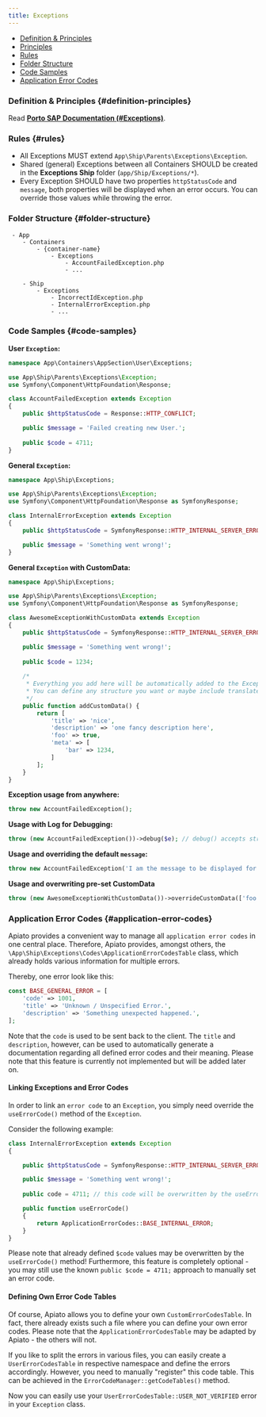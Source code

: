 ```yaml
---
title: Exceptions
---
```


* [Definition & Principles](#definition-principles)
* [Principles](#principles)
* [Rules](#rules)
* [Folder Structure](#folder-structure)
* [Code Samples](#code-samples)
* [Application Error Codes](#application-error-codes)

### Definition & Principles {#definition-principles}

Read [**Porto SAP Documentation (#Exceptions)**](https://github.com/Mahmoudz/Porto#Exceptions).

### Rules {#rules}

- All Exceptions MUST extend `App\Ship\Parents\Exceptions\Exception`.
- Shared (general) Exceptions between all Containers SHOULD be created in the **Exceptions Ship** folder (`app/Ship/Exceptions/*`).
- Every Exception SHOULD have two properties `httpStatusCode` and `message`, both properties will be displayed when an error occurs. You can override those values while throwing the error.

### Folder Structure {#folder-structure}

```
 - App
    - Containers
        - {container-name}
            - Exceptions
                - AccountFailedException.php
                - ...

    - Ship
        - Exceptions
            - IncorrectIdException.php
            - InternalErrorException.php
            - ...
```

### Code Samples {#code-samples}

**User `Exception`:**

```php
namespace App\Containers\AppSection\User\Exceptions;

use App\Ship\Parents\Exceptions\Exception;
use Symfony\Component\HttpFoundation\Response;

class AccountFailedException extends Exception
{
    public $httpStatusCode = Response::HTTP_CONFLICT;

    public $message = 'Failed creating new User.';
    
    public $code = 4711;
}
```

**General `Exception`:**

```php
namespace App\Ship\Exceptions;

use App\Ship\Parents\Exceptions\Exception;
use Symfony\Component\HttpFoundation\Response as SymfonyResponse;

class InternalErrorException extends Exception
{
    public $httpStatusCode = SymfonyResponse::HTTP_INTERNAL_SERVER_ERROR;

    public $message = 'Something went wrong!';
}
```

**General `Exception` with CustomData:**

```php
namespace App\Ship\Exceptions;

use App\Ship\Parents\Exceptions\Exception;
use Symfony\Component\HttpFoundation\Response as SymfonyResponse;

class AwesomeExceptionWithCustomData extends Exception
{
    public $httpStatusCode = SymfonyResponse::HTTP_INTERNAL_SERVER_ERROR;

    public $message = 'Something went wrong!';
    
    public $code = 1234;
    
    /*
     * Everything you add here will be automatically added to the ExceptionFormatter on the top level!
     * You can define any structure you want or maybe include translated messages
     */
    public function addCustomData() {
        return [
            'title' => 'nice',
            'description' => 'one fancy description here',
            'foo' => true,
            'meta' => [
                'bar' => 1234,
            ]
        ];
    }
}
```

**Exception usage from anywhere:**

```php
throw new AccountFailedException();
```

**Usage with Log for Debugging:**

```php
throw (new AccountFailedException())->debug($e); // debug() accepts string or \Exception instance
```

**Usage and overriding the default `message`:**

```php
throw new AccountFailedException('I am the message to be displayed for the user');

```

**Usage and overwriting pre-set CustomData**
```php
throw (new AwesomeExceptionWithCustomData())->overrideCustomData(['foo' => 'bar']);

```

### Application Error Codes {#application-error-codes}

Apiato provides a convenient way to manage all `application error codes` in one central place. Therefore, Apiato provides, amongst others, the `\App\Ship\Exceptions\Codes\ApplicationErrorCodesTable` class, which already holds various information for multiple errors.

Thereby, one error look like this:
```php
const BASE_GENERAL_ERROR = [
	'code' => 1001,
	'title' => 'Unknown / Unspecified Error.',
	'description' => 'Something unexpected happened.',
];
```

Note that the `code` is used to be sent back to the client. The `title` and `description`, however, can be used to automatically generate a documentation regarding all defined error codes and their meaning. Please note that this feature is currently not implemented but will be added later on.

#### Linking Exceptions and Error Codes

In order to link an `error code` to an `Exception`, you simply need override the `useErrorCode()` method of the `Exception`.

Consider the following example:
```php
class InternalErrorException extends Exception
{

    public $httpStatusCode = SymfonyResponse::HTTP_INTERNAL_SERVER_ERROR;

    public $message = 'Something went wrong!';
	
	public code = 4711; // this code will be overwritten by the useErrorCode() method!

    public function useErrorCode()
    {
        return ApplicationErrorCodes::BASE_INTERNAL_ERROR;
    }
}
```

Please note that already defined `$code` values may be overwritten by the `useErrorCode()` method! Furthermore, this feature is completely optional - you may still use the known `public $code = 4711;` approach to manually set an error code.

#### Defining Own Error Code Tables

Of course, Apiato allows you to define your own `CustomErrorCodesTable`. In fact, there already exists such a file where you can define your own error codes. Please note that the `ApplicationErrorCodesTable` may be adapted by Apiato - the others will not.

If you like to split the errors in various files, you can easily create a `UserErrorCodesTable` in respective namespace and define the errors accordingly. However, you need to manually "register" this code table. This can be achieved in the `ErrorCodeManager::getCodeTables()` method.

Now you can easily use your `UserErrorCodesTable::USER_NOT_VERIFIED` error in your `Exception` class.
